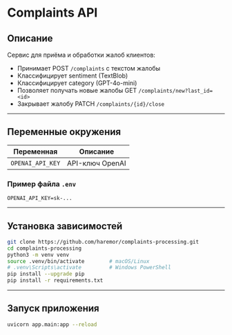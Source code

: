 # Complaints API

## Описание
Сервис для приёма и обработки жалоб клиентов:
- Принимает POST `/complaints` с текстом жалобы  
- Классифицирует sentiment (TextBlob)  
- Классифицирует category (GPT-4o-mini)  
- Позволяет получать новые жалобы GET `/complaints/new?last_id=<id>`  
- Закрывает жалобу PATCH `/complaints/{id}/close`

---

## Переменные окружения
| Переменная               | Описание                                   |
|--------------------------|---------------------------------------------|
| `OPENAI_API_KEY`         | API-ключ OpenAI                             |

### Пример файла `.env`
```dotenv
OPENAI_API_KEY=sk-...
```

---

## Установка зависимостей
```bash
git clone https://github.com/haremor/complaints-processing.git
cd complaints-processing
python3 -m venv venv
source .venv/bin/activate        # macOS/Linux
# .venv\Scripts\activate         # Windows PowerShell
pip install --upgrade pip
pip install -r requirements.txt
```

---

## Запуск приложения
```bash
uvicorn app.main:app --reload
```